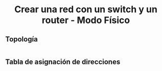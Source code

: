 <p align="left">
  <h1 align="center"> Crear una red con un switch y un router - Modo Físico</h1>
</p>

## Topología

<p align="center">
  <img src="">
</p>

## Tabla de asignación de direcciones

<p align="center">
  <img src="">
</p>
